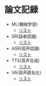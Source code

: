 # 論文記録

- ML(機械学習)
  - [リスト](ML/list.md)
- SR(話者認識)
  - [リスト](SR/list.md)
- ASR(音声認識)
  - [リスト](ASR/list.md)
- TTS(音声合成)
  - [リスト](TSS/list.md)
- VA(音声匿名化)
  - [リスト](VA/list.md)